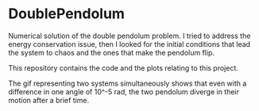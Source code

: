 # DoublePendolum
Numerical solution of the double pendolum problem. 
I tried to address the energy conservation issue, then I looked for the initial conditions that lead the system to chaos and the ones that make the pendolum flip.

This repository contains the code and the plots relating to this project.

The gif representing two systems simultaneously shows that even with a difference in one angle of 10^-5 rad, the two pendolum diverge in their motion after a brief time. 
